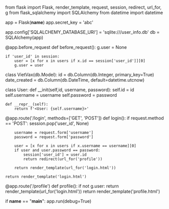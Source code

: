 from flask import Flask, render_template, request, session, redirect, url_for, g
from flask_sqlalchemy import SQLAlchemy
from datetime import datetime

app = Flask(__name__)
app.secret_key = 'abc'

app.config['SQLALCHEMY_DATABASE_URI'] = 'sqlite:///user_info.db'
db = SQLAlchemy(app)

@app.before_request
def before_request():
    g.user = None

    if 'user_id' in session:
        user = [x for x in users if x.id == session['user_id']][0]
        g.user = user

class VietVax(db.Model):
    id = db.Column(db.Integer, primary_key=True)
    date_created = db.Column(db.DateTime, default=datetime.utcnow)

class User:
    def __init(self,id, username, password):
        self.id = id
        self.username = username
        self.password = password

    def __repr__(self):
        return f'<User: {self.username}>'    

@app.route('/login', methods=['GET', 'POST'])
def login():
    if request.method == 'POST':
        session.pop('user_id', None)

        username = request.form['username']
        password = request.form['password'] 

        user = [x for x in users if x.username == username][0]
        if user and user.password == password:
            session['user_id'] = user.id
            return redirect(url_for('profile'))
        
        return render_template(url_for('login.html'))

    return render_template('login.html')

@app.route('/profile')
def profile():
    if not g.user:
        return render_template(url_for('login.html'))
    return render_template('profile.html')

if __name__ == "__main__":
    app.run(debug=True)
